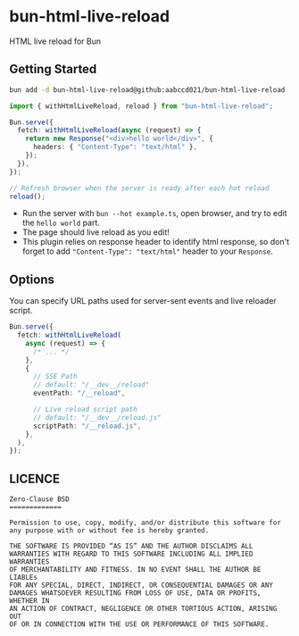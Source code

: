 # bun-html-live-reload

HTML live reload for Bun

## Getting Started

```sh
bun add -d bun-html-live-reload@github:aabccd021/bun-html-live-reload
```

```ts
import { withHtmlLiveReload, reload } from "bun-html-live-reload";

Bun.serve({
  fetch: withHtmlLiveReload(async (request) => {
    return new Response("<div>hello world</div>", {
      headers: { "Content-Type": "text/html" },
    });
  }),
});

// Refresh browser when the server is ready after each hot reload
reload();
```

- Run the server with `bun --hot example.ts`, open browser, and try to edit the `hello world` part.
- The page should live reload as you edit!
- This plugin relies on response header to identify html response,
  so don't forget to add `"Content-Type": "text/html"` header to your `Response`.

## Options

You can specify URL paths used for server-sent events and live reloader script.

```ts
Bun.serve({
  fetch: withHtmlLiveReload(
    async (request) => {
      /* ... */
    },
    {
      // SSE Path
      // default: "/__dev__/reload"
      eventPath: "/__reload",

      // Live reload script path
      // default: "/__dev__/reload.js"
      scriptPath: "/__reload.js",
    },
  ),
});
```

## LICENCE

```
Zero-Clause BSD
=============

Permission to use, copy, modify, and/or distribute this software for
any purpose with or without fee is hereby granted.

THE SOFTWARE IS PROVIDED “AS IS” AND THE AUTHOR DISCLAIMS ALL
WARRANTIES WITH REGARD TO THIS SOFTWARE INCLUDING ALL IMPLIED WARRANTIES
OF MERCHANTABILITY AND FITNESS. IN NO EVENT SHALL THE AUTHOR BE LIABLEs
FOR ANY SPECIAL, DIRECT, INDIRECT, OR CONSEQUENTIAL DAMAGES OR ANY
DAMAGES WHATSOEVER RESULTING FROM LOSS OF USE, DATA OR PROFITS, WHETHER IN
AN ACTION OF CONTRACT, NEGLIGENCE OR OTHER TORTIOUS ACTION, ARISING OUT
OF OR IN CONNECTION WITH THE USE OR PERFORMANCE OF THIS SOFTWARE.
```
